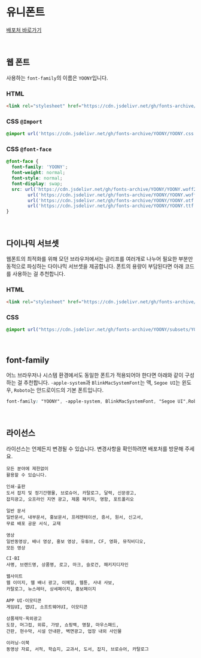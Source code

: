 # 유니폰트

[배포처 바로가기](http://www.earlyfont.com/portfolio/EARLYFONT_YOONY)

&nbsp;

## 웹 폰트

사용하는 `font-family`의 이름은 `YOONY`입니다.

### HTML

```html
<link rel="stylesheet" href="https://cdn.jsdelivr.net/gh/fonts-archive/YOONY/YOONY.css" type="text/css"/>
```

### CSS `@Import`

```css
@import url('https://cdn.jsdelivr.net/gh/fonts-archive/YOONY/YOONY.css');
```

### CSS `@font-face`

```css
@font-face {
  font-family: 'YOONY';
  font-weight: normal;
  font-style: normal;
  font-display: swap;
  src: url('https://cdn.jsdelivr.net/gh/fonts-archive/YOONY/YOONY.woff2') format('woff2'),
        url('https://cdn.jsdelivr.net/gh/fonts-archive/YOONY/YOONY.woff') format('woff'),
        url('https://cdn.jsdelivr.net/gh/fonts-archive/YOONY/YOONY.otf') format('opentype'),
        url('https://cdn.jsdelivr.net/gh/fonts-archive/YOONY/YOONY.ttf') format('truetype');
}
```

&nbsp;

## 다이나믹 서브셋

웹폰트의 최적화를 위해 모던 브라우저에서는 글리프를 여러개로 나누어 필요한 부분만 동적으로 파싱하는 다이나믹 서브셋을 제공합니다. 폰트의 용량이 부담된다면 아래 코드를 사용하는 걸 추천합니다.

### HTML

```html
<link rel="stylesheet" href="https://cdn.jsdelivr.net/gh/fonts-archive/YOONY/subsets/YOONY-dynamic-subset.css" type="text/css"/>
```

### CSS

```css
@import url("https://cdn.jsdelivr.net/gh/fonts-archive/YOONY/subsets/YOONY-dynamic-subset.css");
```

&nbsp;

## font-family

어느 브라우저나 시스템 환경에서도 동일한 폰트가 적용되어야 한다면 아래와 같이 구성하는 걸 추천합니다. `-apple-system`과 `BlinkMacSystemFont`는 맥, `Segoe UI`는 윈도우, `Roboto`는 안드로이드의 기본 폰트입니다.

```css
font-family: "YOONY", -apple-system, BlinkMacSystemFont, "Segoe UI",Roboto, Oxygen, Ubuntu, Cantarell, "Open Sans", "Helvetica Neue", sans-serif;
```

&nbsp;

## 라이선스

라이선스는 언제든지 변경될 수 있습니다. 변경사항을 확인하려면 배포처를 방문해 주세요.

```
모든 분야에 제한없이 
활용할 수 있습니다.

인쇄·출판
도서 잡지 및 정기간행물, 브로슈어, 카탈로그, 달력, 신문광고,
잡지광고, 오프라인 지면 광고, 제품 패키지, 명함, 포트폴리오

일반 문서
일반문서, 내부문서, 홍보문서, 프레젠테이션, 증서, 원서, 신고서,
무료 배포 공문 서식, 교재

영상
일반동영상, 배너 영상, 홍보 영상, 유튜브, CF, 영화, 뮤직비디오,
모든 영상

CI·BI
사명, 브랜드명, 상품명, 로고, 마크, 슬로건, 패키지디자인

웹사이트
웹 이미지, 웹 배너 광고, 이메일, 웹툰, 사내 사보,
카탈로그, 뉴스레터, 상세페이지, 홍보페이지

APP UI·이모티콘
게임UI, 앱UI, 소프트웨어UI, 이모티콘

상품제작·옥외광고
도장, 머그컵, 외류, 가방, 쇼핑백, 명찰, 마우스패드,
간판, 현수막, 시설 안내판, 벽면광고, 업장 내외 사인물

이러닝·이북
동영상 자료, 서적, 학습지, 교과서, 도서, 잡지, 브로슈어, 카탈로그
```
